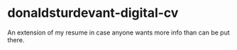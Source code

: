# donaldsturdevant-digital-cv
An extension of my resume in case anyone wants more info than can be put there.
